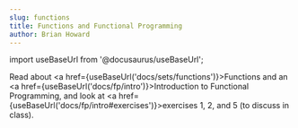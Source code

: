 ```yaml
---
slug: functions
title: Functions and Functional Programming
author: Brian Howard
---
```

import useBaseUrl from '@docusaurus/useBaseUrl';

Read about <a href={useBaseUrl('docs/sets/functions')}>Functions</a> and
an <a href={useBaseUrl('docs/fp/intro')}>Introduction to Functional Programming</a>,
and look at <a href={useBaseUrl('docs/fp/intro#exercises')}>exercises 1, 2, and 5</a> (to discuss in class).
